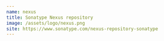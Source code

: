 ```yaml
---
name: nexus
title: Sonatype Nexus repository
image: /assets/logo/nexus.png
site: https://www.sonatype.com/nexus-repository-sonatype
---
```

